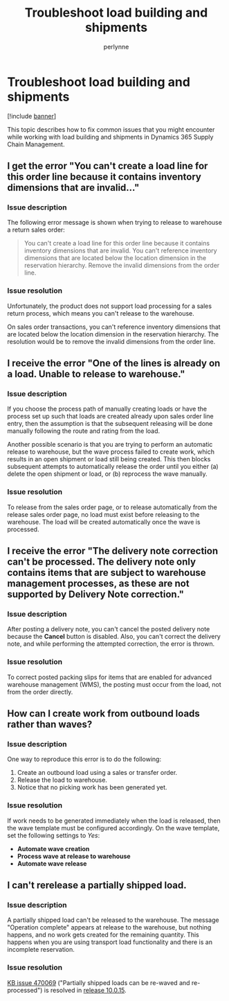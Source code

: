 ﻿---
# required metadata

title: Troubleshoot load building and shipments
description: This topic describes how to fix common issues that you might encounter while working with load building and shipments in Dynamics 365 Supply Chain Management.
author: perlynne
manager: tfehr
ms.date: 10/19/2020
ms.topic: article
ms.prod: 
ms.service: dynamics-ax-applications
ms.technology: 

# optional metadata

ms.search.form: 
# ROBOTS: 
audience: Application user
# ms.devlang: 
ms.reviewer: kamaybac
ms.search.scope: Core, Operations
# ms.tgt_pltfrm: 
ms.custom: 
ms.assetid: 
ms.search.region: Global
# ms.search.industry: 
ms.author: perlynne
ms.search.validFrom: 2020-10-19
ms.dyn365.ops.version: 10.0.15
---

# Troubleshoot load building and shipments

[!include [banner](../includes/banner.md)]

This topic describes how to fix common issues that you might encounter while working with load building and shipments in Dynamics 365 Supply Chain Management.

## I get the error "You can't create a load line for this order line because it contains inventory dimensions that are invalid..."

### Issue description

The following error message is shown when trying to release to warehouse a return sales order:

> You can't create a load line for this order line because it contains inventory dimensions that are invalid. You can't reference inventory dimensions that are located below the location dimension in the reservation hierarchy. Remove the invalid dimensions from the order line.

### Issue resolution

Unfortunately, the product does not support load processing for a sales return process, which means you can't release to the warehouse.

On sales order transactions, you can't reference inventory dimensions that are located below the location dimension in the reservation hierarchy. The resolution would be to remove the invalid dimensions from the order line.

## I receive the error "One of the lines is already on a load. Unable to release to warehouse."

### Issue description

If you choose the process path of manually creating loads or have the process set up such that loads are created already upon sales order line entry, then the assumption is that the subsequent releasing will be done manually following the route and rating from the load.

Another possible scenario is that you are trying to perform an automatic release to warehouse, but the wave process failed to create work, which results in an open shipment or load still being created. This then blocks subsequent attempts to automatically release the order until you either (a) delete the open shipment or load, or (b) reprocess the wave manually.

### Issue resolution

To release from the sales order page, or to release automatically from the release sales order page, no load must exist before releasing to the warehouse. The load will be created automatically once the wave is processed.

## I receive the error "The delivery note correction can't be processed. The delivery note only contains items that are subject to warehouse management processes, as these are not supported by Delivery Note correction."

### Issue description

After posting a delivery note, you can't cancel the posted delivery note because the  **Cancel** button is disabled. Also, you can't correct the delivery note, and while performing the attempted correction, the error is thrown.

### Issue resolution

To correct posted packing slips for items that are enabled for advanced warehouse management (WMS), the posting must occur from the load, not from the order directly.

## How can I create work from outbound loads rather than waves?

### Issue description

One way to reproduce this error is to do the following:

1. Create an outbound load using a sales or transfer order.
2. Release the load to warehouse.
3. Notice that no picking work has been generated yet.

### Issue resolution

If work needs to be generated immediately when the load is released, then the wave template must be configured accordingly. On the wave template, set the following settings to *Yes*:

- **Automate wave creation**
- **Process wave at release to warehouse**
- **Automate wave release**

## I can't rerelease a partially shipped load.

### Issue description

A partially shipped load can't be released to the warehouse. The message "Operation complete" appears at release to the warehouse, but nothing happens, and no work gets created for the remaining quantity. This happens when you are using transport load functionality and there is an incomplete reservation.

### Issue resolution

[KB issue 470069](https://fix.lcs.dynamics.com/Issue/Details?kb=4574490&bugId=470069&dbType=3&qc=84ce1e09d7032d8b8ef86f5a0c68b86badf3dfaf29686c5ebbe97c53c0957b5f) ("Partially shipped loads can be re-waved and re-processed") is resolved in [release 10.0.15](../get-started/whats-new-scm-10-0-15.md).
